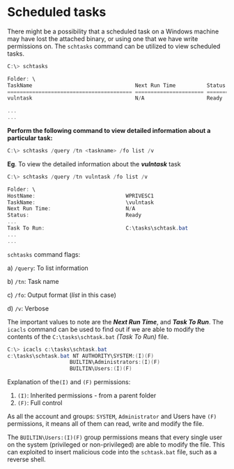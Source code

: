 # Scheduled tasks

There might be a possibility that a scheduled task on a Windows machine may have lost the attached binary, or using one that we have write permissions on. The `schtasks` command can be utilized to view scheduled tasks.

```powershell
C:\> schtasks

Folder: \                                                                                                               
TaskName                                 Next Run Time          Status                                                  
======================================== ====================== ===============                                         
vulntask                                 N/A                    Ready

...
...
```

**Perform the following command to view detailed information about a particular task:**

```powershell
C:\> schtasks /query /tn <taskname> /fo list /v
```

**Eg**. To view the detailed information about the _**vulntask**_ task

```powershell
C:\> schtasks /query /tn vulntask /fo list /v

Folder: \ 
HostName:                             WPRIVESC1                                                                         
TaskName:                             \vulntask                    
Next Run Time:                        N/A                                                                               
Status:                               Ready                                                                             
...                                                        
Task To Run:                          C:\tasks\schtask.bat   
...
...
```

`schtasks` command flags:

a) `/query`: To list information&#x20;

b) `/tn`: Task name

c) `/fo`: Output format (_list_ in this case)

d) `/v`: Verbose



The important values to note are the _**Next Run Time**_, and _**Task To Run**_. The `icacls` command can be used to find out if we are able to modify the contents of the `C:\tasks\schtask.bat` _(Task To Run)_ file.

```powershell
C:\> icacls c:\tasks\schtask.bat
c:\tasks\schtask.bat NT AUTHORITY\SYSTEM:(I)(F)
                    BUILTIN\Administrators:(I)(F)
                    BUILTIN\Users:(I)(F)
```

Explanation of the`(I)` and `(F)` permissions:

1. `(I)`:  Inherited permissions - from a parent folder
2. `(F)`: Full control

As all the account and groups: `SYSTEM`, `Administrator` and Users have `(F)` permissions, it means all of them can read, write and modify the file.

The `BUILTIN\Users:(I)(F)` group permissions means that every single user on the system (privileged or non-privileged) are able to modify the file. This can exploited to insert malicious code into the `schtask.bat` file, such as a reverse shell.
